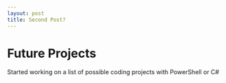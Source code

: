 ```yaml
---
layout: post
title: Second Post?
---
```


# Future Projects

Started working on a list of possible coding projects with PowerShell or C#